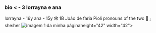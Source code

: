 ###   bio < - 3 lorrayna e ana
  lorrayna - 16y ana - 15y
🕸 1B João de faria Pioli
 pronouns of the two 🌴 ;
        she:her
<img src="https://www.pngkey.com/png/full/111-1110968_wwe-the-rock-png.png" alt="imagem 1 da minha página">height="42" width="42">
